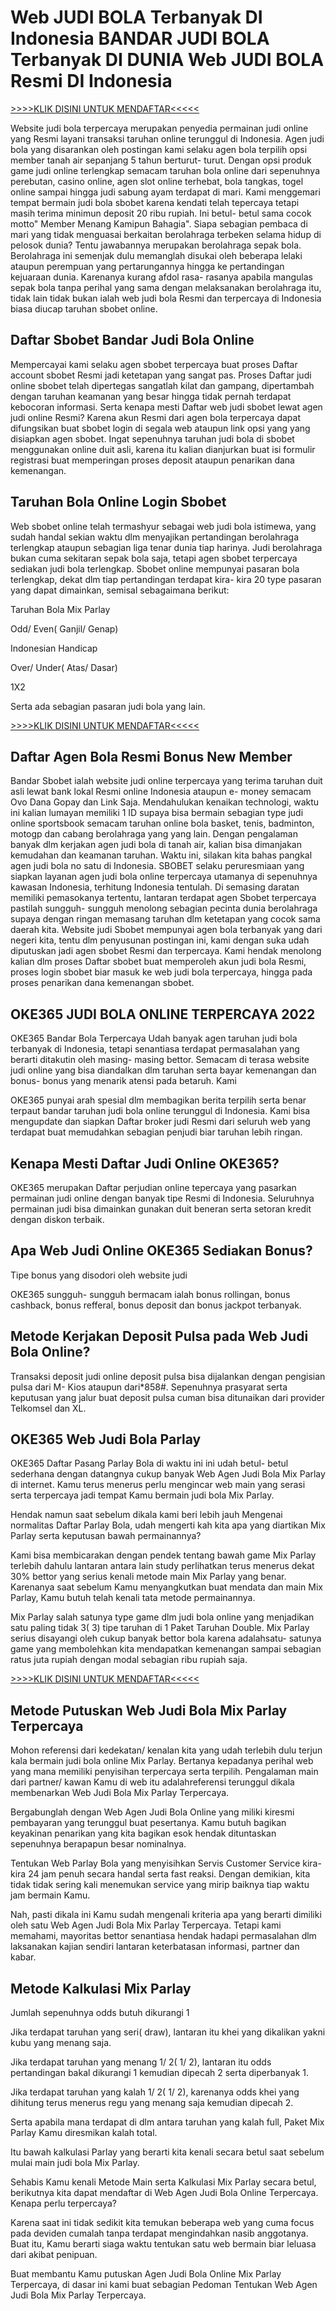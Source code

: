 <h1>
<a href="#situs-judi-bola-terbesar-di-indonesia--bandar-judi-bola-terbesar-di-dunia--situs-judi-bola-resmi-di-indonesia" aria-hidden="true"></a>
Web JUDI BOLA Terbanyak DI Indonesia BANDAR JUDI BOLA Terbanyak DI DUNIA Web JUDI BOLA Resmi DI Indonesia
</h1>

<a href="#klik-disini-untuk-mendaftar" aria-hidden="true"></a>
<a href="https://rebrand.ly/judi-bola88">>>>>KLIK DISINI UNTUK MENDAFTAR<<<<<</a>

Website judi bola terpercaya merupakan penyedia permainan judi online yang Resmi layani transaksi taruhan online terunggul di Indonesia. Agen judi bola yang disarankan oleh postingan kami selaku agen bola terpilih opsi member tanah air sepanjang 5 tahun berturut- turut. Dengan opsi produk game judi online terlengkap semacam taruhan bola online dari sepenuhnya perebutan, casino online, agen slot online terhebat, bola tangkas, togel online sampai hingga judi sabung ayam terdapat di mari. Kami menggemari tempat bermain judi bola sbobet karena kendati telah tepercaya tetapi masih terima minimun deposit 20 ribu rupiah. Ini betul- betul sama cocok motto" Member Menang Kamipun Bahagia". Siapa sebagian pembaca di mari yang tidak menguasai berkaitan berolahraga terbeken selama hidup di pelosok dunia? Tentu jawabannya merupakan berolahraga sepak bola. Berolahraga ini semenjak dulu memanglah disukai oleh beberapa lelaki ataupun perempuan yang pertarungannya hingga ke pertandingan kejuaraan dunia. Karenanya kurang afdol rasa- rasanya apabila mangulas sepak bola tanpa perihal yang sama dengan melaksanakan berolahraga itu, tidak lain tidak bukan ialah web judi bola Resmi dan terpercaya di Indonesia biasa diucap taruhan sbobet online.

<h2>
<a href="#daftar-sbobet-bandar-judi-bola-online" aria-hidden="true"></a>
Daftar Sbobet Bandar Judi Bola Online
</h2>
Mempercayai kami selaku agen sbobet terpercaya buat proses Daftar account sbobet Resmi jadi ketetapan yang sangat pas. Proses Daftar judi online sbobet telah dipertegas sangatlah kilat dan gampang, dipertambah dengan taruhan keamanan yang besar hingga tidak pernah terdapat kebocoran informasi. Serta kenapa mesti Daftar web judi sbobet lewat agen judi online Resmi? Karena akun Resmi dari agen bola terpercaya dapat difungsikan buat sbobet login di segala web ataupun link opsi yang yang disiapkan agen sbobet. Ingat sepenuhnya taruhan judi bola di sbobet menggunakan online duit asli, karena itu kalian dianjurkan buat isi formulir registrasi buat memperingan proses deposit ataupun penarikan dana kemenangan.

<h2>
<a href="#taruhan-bola-online-login-sbobet" aria-hidden="true"></a>
Taruhan Bola Online Login Sbobet
</h2>

Web sbobet online telah termashyur sebagai web judi bola istimewa, yang sudah handal sekian waktu dlm menyajikan pertandingan berolahraga terlengkap ataupun sebagian liga tenar dunia tiap harinya. Judi berolahraga bukan cuma sekitaran sepak bola saja, tetapi agen sbobet terpercaya sediakan judi bola terlengkap. Sbobet online mempunyai pasaran bola terlengkap, dekat dlm tiap pertandingan terdapat kira- kira 20 type pasaran yang dapat dimainkan, semisal sebagaimana berikut:

Taruhan Bola Mix Parlay

Odd/ Even( Ganjil/ Genap)

Indonesian Handicap

Over/ Under( Atas/ Dasar)

1X2

Serta ada sebagian pasaran judi bola yang lain.

<a href="#klik-disini-untuk-mendaftar" aria-hidden="true"></a>
<a href="https://rebrand.ly/judi-bola88">>>>>KLIK DISINI UNTUK MENDAFTAR<<<<<</a>

<h2>
<a href="#daftar-agen-bola-resmi-bonus-new-member" aria-hidden="true"></a>
Daftar Agen Bola Resmi Bonus New Member
</h2>

Bandar Sbobet ialah website judi online terpercaya yang terima taruhan duit asli lewat bank lokal Resmi online Indonesia ataupun e- money semacam Ovo Dana Gopay dan Link Saja. Mendahulukan kenaikan technologi, waktu ini kalian lumayan memiliki 1 ID supaya bisa bermain sebagian type judi online sportsbook semacam taruhan online bola basket, tenis, badminton, motogp dan cabang berolahraga yang yang lain. Dengan pengalaman banyak dlm kerjakan agen judi bola di tanah air, kalian bisa dimanjakan kemudahan dan keamanan taruhan. Waktu ini, silakan kita bahas pangkal agen judi bola no satu di Indonesia. SBOBET selaku peruresmiaan yang siapkan layanan agen judi bola online terpercaya utamanya di sepenuhnya kawasan Indonesia, terhitung Indonesia tentulah. Di semasing daratan memiliki pemasokanya tertentu, lantaran terdapat agen Sbobet terpercaya pastilah sungguh- sungguh menolong sebagian pecinta dunia berolahraga supaya dengan ringan memasang taruhan dlm ketetapan yang cocok sama daerah kita. Website judi Sbobet mempunyai agen bola terbanyak yang dari negeri kita, tentu dlm penyusunan postingan ini, kami dengan suka udah diputuskan jadi agen sbobet Resmi dan terpercaya. Kami hendak menolong kalian dlm proses Daftar sbobet buat memperoleh akun judi bola Resmi, proses login sbobet biar masuk ke web judi bola terpercaya, hingga pada proses penarikan dana kemenangan sbobet.

<h2>
<a href="#OKE365-judi-bola-online-terpercaya-2022" aria-hidden="true"></a>
OKE365 JUDI BOLA ONLINE TERPERCAYA 2022
</h2>

OKE365 Bandar Bola Terpercaya Udah banyak agen taruhan judi bola terbanyak di Indonesia, tetapi senantiasa terdapat permasalahan yang berarti ditakutin oleh masing- masing bettor. Semacam di terasa website judi online yang bisa diandalkan dlm taruhan serta bayar kemenangan dan bonus- bonus yang menarik atensi pada betaruh. Kami

OKE365 punyai arah spesial dlm membagikan berita terpilih serta benar terpaut bandar taruhan judi bola online terunggul di Indonesia. Kami bisa mengupdate dan siapkan Daftar broker judi Resmi dari seluruh web yang terdapat buat memudahkan sebagian penjudi biar taruhan lebih ringan.

<h2>
<a href="#mengapa-mesti-daftar-judi-online-oke365" aria-hidden="true"></a>
Kenapa Mesti Daftar Judi Online OKE365?
</h2>

OKE365 merupakan Daftar perjudian online tepercaya yang pasarkan permainan judi online dengan banyak tipe Resmi di Indonesia. Seluruhnya permainan judi bisa dimainkan gunakan duit beneran serta setoran kredit dengan diskon terbaik.

<h2>
<a href="#Apa-Web-Judi-Online-OKE365-Sediakan-Bonus" aria-hidden="true"></a>
Apa Web Judi Online OKE365 Sediakan Bonus?
</h2>

Tipe bonus yang disodori oleh website judi

OKE365 sungguh- sungguh bermacam ialah bonus rollingan, bonus cashback, bonus refferal, bonus deposit dan bonus jackpot terbanyak.

<h2>
<a href="#Metode-Kerjakan-Deposit-Pulsa-pada-Web-Judi-Bola-Online" aria-hidden="true"></a>
Metode Kerjakan Deposit Pulsa pada Web Judi Bola Online?
</h2>

Transaksi deposit judi online deposit pulsa bisa dijalankan dengan pengisian pulsa dari M- Kios ataupun dari*858#. Sepenuhnya prasyarat serta keputusan yang jalur buat deposit pulsa cuman bisa ditunaikan dari provider Telkomsel dan XL.

<h2>
<a href="#OKE365-Web-Judi-Bola-Parlay" aria-hidden="true"></a>
OKE365 Web Judi Bola Parlay
</h2>

OKE365 Daftar Pasang Parlay Bola di waktu ini ini udah betul- betul sederhana dengan datangnya cukup banyak Web Agen Judi Bola Mix Parlay di internet. Kamu terus menerus perlu mengincar web main yang serasi serta terpercaya jadi tempat Kamu bermain judi bola Mix Parlay.

Hendak namun saat sebelum dikala kami beri lebih jauh Mengenai normalitas Daftar Parlay Bola, udah mengerti kah kita apa yang diartikan Mix Parlay serta keputusan bawah permainannya?

Kami bisa membicarakan dengan pendek tentang bawah game Mix Parlay terlebih dahulu lantaran antara lain study perlihatkan terus menerus dekat 30% bettor yang serius kenali metode main Mix Parlay yang benar. Karenanya saat sebelum Kamu menyangkutkan buat mendata dan main Mix Parlay, Kamu butuh telah kenali tata metode permainannya.

Mix Parlay salah satunya type game dlm judi bola online yang menjadikan satu paling tidak 3( 3) tipe taruhan di 1 Paket Taruhan Double. Mix Parlay serius disayangi oleh cukup banyak bettor bola karena adalahsatu- satunya game yang membolehkan kita mendapatkan kemenangan sampai sebagian ratus juta rupiah dengan modal sebagian ribu rupiah saja.

<a href="#klik-disini-untuk-mendaftar" aria-hidden="true"></a>
<a href="https://rebrand.ly/judi-bola88">>>>>KLIK DISINI UNTUK MENDAFTAR<<<<<</a>

<h2>
<a href="#Metode-Putuskan-Web-Judi-Bola-Mix-Parlay-Terpercaya" aria-hidden="true"></a>
Metode Putuskan Web Judi Bola Mix Parlay Terpercaya
</h2>

Mohon referensi dari kedekatan/ kenalan kita yang udah terlebih dulu terjun kala bermain judi bola online Mix Parlay. Bertanya kepadanya perihal web yang mana memiliki penyisihan terpercaya serta terpilih. Pengalaman main dari partner/ kawan Kamu di web itu adalahreferensi terunggul dikala membenarkan Web Judi Bola Mix Parlay Terpercaya.

Bergabunglah dengan Web Agen Judi Bola Online yang miliki kiresmi pembayaran yang terunggul buat pesertanya. Kamu butuh bagikan keyakinan penarikan yang kita bagikan esok hendak dituntaskan sepenuhnya berapapun besar nominalnya.

Tentukan Web Parlay Bola yang menyisihkan Servis Customer Service kira- kira 24 jam penuh secara handal serta fast reaksi. Dengan demikian, kita tidak tidak sering kali menemukan service yang mirip baiknya tiap waktu jam bermain Kamu.

Nah, pasti dikala ini Kamu sudah mengenali kriteria apa yang berarti dimiliki oleh satu Web Agen Judi Bola Mix Parlay Terpercaya. Tetapi kami memahami, mayoritas bettor senantiasa hendak hadapi permasalahan dlm laksanakan kajian sendiri lantaran keterbatasan informasi, partner dan kabar.

<h2>
<a href="#Metode-Kalkulasi-Mix-Parlay" aria-hidden="true"></a>
Metode Kalkulasi Mix Parlay
</h2>
Jumlah sepenuhnya odds butuh dikurangi 1

Jika terdapat taruhan yang seri( draw), lantaran itu khei yang dikalikan yakni kubu yang menang saja.

Jika terdapat taruhan yang menang 1/ 2( 1/ 2), lantaran itu odds pertandingan bakal dikurangi 1 kemudian dipecah 2 serta diperbanyak 1.

Jika terdapat taruhan yang kalah 1/ 2( 1/ 2), karenanya odds khei yang dihitung terus menerus regu yang menang saja kemudian dipecah 2.

Serta apabila mana terdapat di dlm antara taruhan yang kalah full, Paket Mix Parlay Kamu diresmikan kalah total.

Itu bawah kalkulasi Parlay yang berarti kita kenali secara betul saat sebelum mulai main judi bola Mix Parlay.

Sehabis Kamu kenali Metode Main serta Kalkulasi Mix Parlay secara betul, berikutnya kita dapat mendaftar di Web Agen Judi Bola Online Terpercaya. Kenapa perlu terpercaya?

Karena saat ini tidak sedikit kita temukan beberapa web yang cuma focus pada deviden cumalah tanpa terdapat mengindahkan nasib anggotanya. Buat itu, Kamu berarti siaga waktu tentukan satu web bermain biar leluasa dari akibat penipuan.

Buat membantu Kamu putuskan Agen Judi Bola Online Mix Parlay Terpercaya, di dasar ini kami buat sebagian Pedoman Tentukan Web Agen Judi Bola Mix Parlay Terpercaya.
